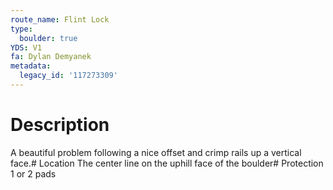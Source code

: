 ```yaml
---
route_name: Flint Lock
type:
  boulder: true
YDS: V1
fa: Dylan Demyanek
metadata:
  legacy_id: '117273309'
---
```

# Description
A beautiful problem following a nice offset and crimp rails up a vertical face.# Location
The center line on the uphill face of the boulder# Protection
1 or 2 pads